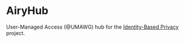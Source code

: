 AiryHub
=======

User-Managed Access (@UMAWG) hub for the [Identity-Based Privacy](http://igi64.github.io/ibp.html) project.
